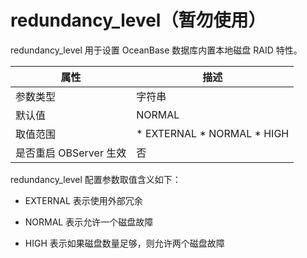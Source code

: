redundancy_level（暂勿使用） 
===========================================



redundancy_level 用于设置 OceanBase 数据库内置本地磁盘 RAID 特性。


|      **属性**      |                                                                        **描述**                                                                         |
|------------------|-------------------------------------------------------------------------------------------------------------------------------------------------------|
| 参数类型             | 字符串                                                                                                                                                   |
| 默认值              | NORMAL                                                                                                                                                |
| 取值范围             | * EXTERNAL   * NORMAL   * HIGH    |
| 是否重启 OBServer 生效 | 否                                                                                                                                                     |



redundancy_level 配置参数取值含义如下：

* EXTERNAL 表示使用外部冗余

  

* NORMAL 表示允许一个磁盘故障

  

* HIGH 表示如果磁盘数量足够，则允许两个磁盘故障

  



